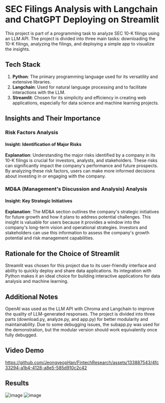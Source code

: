 # SEC Filings Analysis with Langchain and ChatGPT Deploying on Streamlit

This project is part of a programming task to analyze SEC 10-K filings using an LLM API. The project is divided into three main tasks: downloading the 10-K filings, analyzing the filings, and deploying a simple app to visualize the insights.


## Tech Stack
1. **Python**: The primary programming language used for its versatility and extensive libraries.
2. **Langchain**: Used for natural language processing and to facilitate interactions with the LLM.
3. **Streamlit**: Chosen for its simplicity and efficiency in creating web applications, especially for data science and machine learning projects.


## Insights and Their Importance

### Risk Factors Analysis

#### Insight: Identification of Major Risks
**Explanation**: Understanding the major risks identified by a company in its 10-K filings is crucial for investors, analysts, and stakeholders. These risks can significantly impact the company's performance and future prospects. By analyzing these risk factors, users can make more informed decisions about investing in or engaging with the company.

### MD&A (Management's Discussion and Analysis) Analysis

#### Insight: Key Strategic Initiatives
**Explanation**: The MD&A section outlines the company's strategic initiatives for future growth and how it plans to address potential challenges. This insight is valuable for users because it provides a window into the company's long-term vision and operational strategies. Investors and stakeholders can use this information to assess the company's growth potential and risk management capabilities.


## Rationale for the Choice of Streamlit
Streamlit was chosen for this project due to its user-friendly interface and ability to quickly deploy and share data applications. Its integration with Python makes it an ideal choice for building interactive applications for data analysis and machine learning.


## Additional Notes
OpenAI was used as the LLM API with Chroma and Langchain to improve the quality of LLM-generated responses. The project is divided into three parts (download.py, analyze.py, and app.py) for better modularity and maintainability. Due to some debugging issues, the subapp.py was used for the demonstration, but the modular version should work equivalently once fully debugged.


## Video Demo


https://github.com/JeongyeopHan/FintechResearch/assets/133887543/4fc33294-a1b4-4128-a8e5-585d910c2c42




## Results

![image](https://github.com/JeongyeopHan/FintechResearch/assets/133887543/10aed76d-b819-425f-983b-8149fa9b6ae6)
![image](https://github.com/JeongyeopHan/FintechResearch/assets/133887543/87dbfe4a-9b27-427e-8606-3c47b250fb0e)


